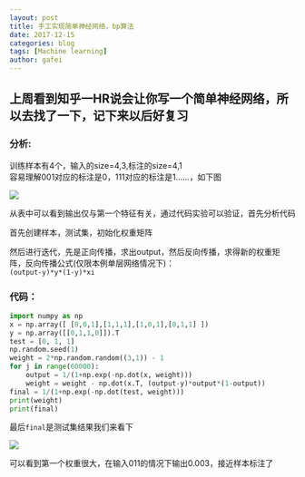 ```yaml
---
layout: post
title: 手工实现简单神经网络，bp算法
date: 2017-12-15
categories: blog
tags: [Machine learning]
author: gafei
---
```


## 上周看到知乎一HR说会让你写一个简单神经网络，所以去找了一下，记下来以后好复习
### 分析:
训练样本有4个，输入的size=4,3,标注的size=4,1  
容易理解001对应的标注是0，111对应的标注是1……，如下图  

![](https://pic2.zhimg.com/50/v2-f070656ce1730043daae2f7f33a8c5f5_hd.jpg)  

从表中可以看到输出仅与第一个特征有关，通过代码实验可以验证，首先分析代码  

首先创建样本，测试集，初始化权重矩阵  

然后进行迭代，先是正向传播，求出output，然后反向传播，求得新的权重矩阵，反向传播公式(仅限本例单层网络情况下)：  
`(output-y)*y*(1-y)*xi`  
### 代码：
```python
import numpy as np
x = np.array([ [0,0,1],[1,1,1],[1,0,1],[0,1,1] ])
y = np.array([[0,1,1,0]]).T
test = [0, 1, 1]
np.random.seed(1)
weight = 2*np.random.random((3,1)) - 1
for j in range(60000):
    output = 1/(1+np.exp(-np.dot(x, weight)))
    weight = weight - np.dot(x.T, (output-y)*output*(1-output))
final = 1/(1+np.exp(-np.dot(test, weight)))
print(weight)
print(final)
```


最后`final`是测试集结果我们来看下  

![](http://oyvmbp6uy.bkt.clouddn.com/20171215_1.png)  

可以看到第一个权重很大，在输入011的情况下输出0.003，接近样本标注了


